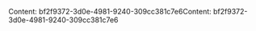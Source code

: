 <span data-ttu-id="5fb5d-101">Content: bf2f9372-3d0e-4981-9240-309cc381c7e6</span><span class="sxs-lookup"><span data-stu-id="5fb5d-101">Content: bf2f9372-3d0e-4981-9240-309cc381c7e6</span></span>